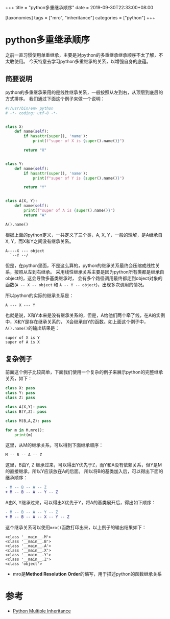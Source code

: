 
+++
title = "python多重继承顺序"
date = 2019-09-30T22:33:00+08:00

[taxonomies]
tags = ["mro", "inheritance"]
categories = ["python"]
+++

# python多重继承顺序

之前一直习惯使用单重继承，主要是对python的多重继承继承顺序不太了解，不太敢使用。
今天特意去学习python多重继承的关系，以增强自身的底蕴。

## 简要说明

python的多重继承采用的是线性继承关系，一般按照从左到右，从顶层到底层的方式排序。
我们通过下面这个例子来做一个说明：

```python
#!/usr/bin/env python
# -*- coding: utf-8 -*-


class X:
    def name(self):
        if hasattr(super(), 'name'):
            print(f"super of X is {super().name()}")

        return "X"


class Y:
    def name(self):
        if hasattr(super(), 'name'):
            print(f"super of Y is {super().name()}")

        return "Y"


class A(X, Y):
    def name(self):
        print(f"super of A is {super().name()}")
        return "A"

A().name()
```

根据上面的python定义，一共定义了三个类，A, X, Y，一般的理解，是A继承自X, Y，而X和Y之间没有继承关系。

```
A----X --- object
  `--Y --/
```

但是，在python里面，不是这么算的，python的继承关系最终会压缩成线性关系，按照从左到右继承。
采用线性继承关系主要是因为python所有类都是继承自object的，这会导致多基类继承时，
会有多个路径调用最终都走到object对象的函数(`A -- X -- object` 和 `A -- Y -- object`)，出现多次调用的情况。

所以python的实际的继承关系是：

```
A --- X --- Y
```

也就是说，X和Y本来是没有继承关系的，但是，A给他们两个牵了线，在A的实例中，X和Y是存在继承关系的，
X会继承自Y的函数。如上面这个例子中，`A().name()`的输出结果是：

```
super of X is Y
super of A is X
```

## 复杂例子

前面这个例子比较简单，下面我们使用一个复杂的例子来展示python的完整继承关系，如下：

```python
class X: pass
class Y: pass
class Z: pass

class A(X,Y): pass
class B(Y,Z): pass

class M(B,A,Z): pass

for m in M.mro():
    print(m)
```

这里，从M的继承关系，可以得到下面继承顺序：

```
M -- B -- A -- Z
```

这里，B由Y, Z 继承过来，可以得出Y优先于Z，而Y和A没有依赖关系，但Y是M的直接继承，所以Y应该放在A的后面。
所以将B的基类加入后，可以得出下面的继承顺序：

```diff
- M -- B -- A -- Z
+ M -- B -- A -- Y -- Z
```

A由X, Y继承过来，可以得出X优先于Y，将A的基类展开后，得出如下顺序：

```diff
- M -- B -- A -- Y -- Z
+ M -- B -- A -- X -- Y -- Z
```

这个继承关系可以使用`mro()`函数打印出来，以上例子的输出结果如下：



```
<class '__main__.M'>
<class '__main__.B'>
<class '__main__.A'>
<class '__main__.X'>
<class '__main__.Y'>
<class '__main__.Z'>
<class 'object'>
```

* mro是**Method Resolution Order**的缩写，用于描述python的函数继承关系

# 参考

* [Python Multiple Inheritance](https://www.programiz.com/python-programming/multiple-inheritance)
